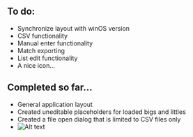## To do:
  - Synchronize layout with winOS version
  - CSV functionality
  - Manual enter functionality
  - Match exporting
  - List edit functionality
  - A nice icon...

## Completed so far...
  - General application layout
  - Created uneditable placeholders for loaded bigs and littles
  - Created a file open dialog that is limited to CSV files only
  - ![Alt text](\latest.png)
